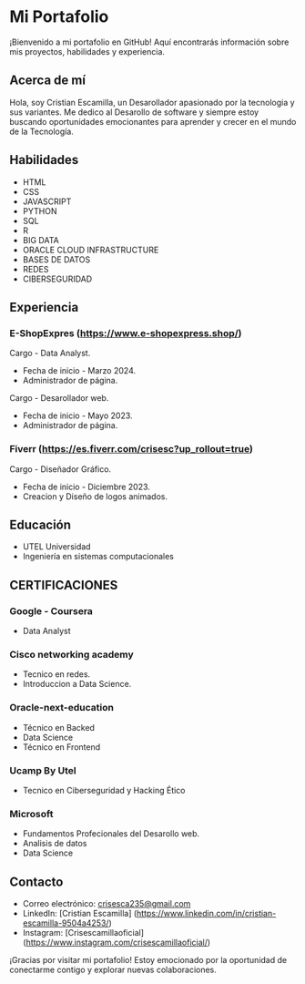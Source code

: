# Mi Portafolio

¡Bienvenido a mi portafolio en GitHub! Aquí encontrarás información sobre mis proyectos, habilidades y experiencia.

## Acerca de mí

Hola, soy Cristian Escamilla, un Desarollador apasionado por la tecnologia y sus variantes. Me dedico al Desarollo de software y siempre estoy buscando oportunidades emocionantes para aprender y crecer en el mundo de la Tecnología.


## Habilidades

- HTML
- CSS
- JAVASCRIPT
- PYTHON
- SQL
- R
- BIG DATA
- ORACLE CLOUD INFRASTRUCTURE 
- BASES DE DATOS
- REDES
- CIBERSEGURIDAD 

## Experiencia

### E-ShopExpres (https://www.e-shopexpress.shop/)

Cargo - Data Analyst.
- Fecha de inicio - Marzo 2024.
- Administrador de página.

Cargo - Desarollador web.
- Fecha de inicio - Mayo 2023.
- Administrador de página.

### Fiverr (https://es.fiverr.com/crisesc?up_rollout=true)

Cargo - Diseñador Gráfico. 
- Fecha de inicio - Diciembre 2023.
- Creacion y Diseño de logos animados.

## Educación
 - UTEL Universidad
 - Ingeniería en sistemas computacionales

## CERTIFICACIONES
### Google - Coursera
 - Data Analyst

### Cisco networking academy
 - Tecnico en redes.
 - Introduccion a Data Science.

### Oracle-next-education
- Técnico en Backed 
- Data Science
- Técnico en  Frontend

### Ucamp By Utel
- Tecnico en Ciberseguridad y Hacking Ético

### Microsoft
- Fundamentos Profecionales del Desarollo web.
- Analisis de datos
- Data Science

## Contacto

- Correo electrónico: crisesca235@gmail.com
- LinkedIn: [Cristian Escamilla] (https://www.linkedin.com/in/cristian-escamilla-9504a4253/)
- Instagram: [Crisescamillaoficial] (https://www.instagram.com/crisescamillaoficial/)

¡Gracias por visitar mi portafolio! Estoy emocionado por la oportunidad de conectarme contigo y explorar nuevas colaboraciones.
